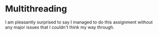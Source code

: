 # Multithreading

I am pleasantly surprised to say I managed to do this assignment without any major issues that I couldn't think my way through.
